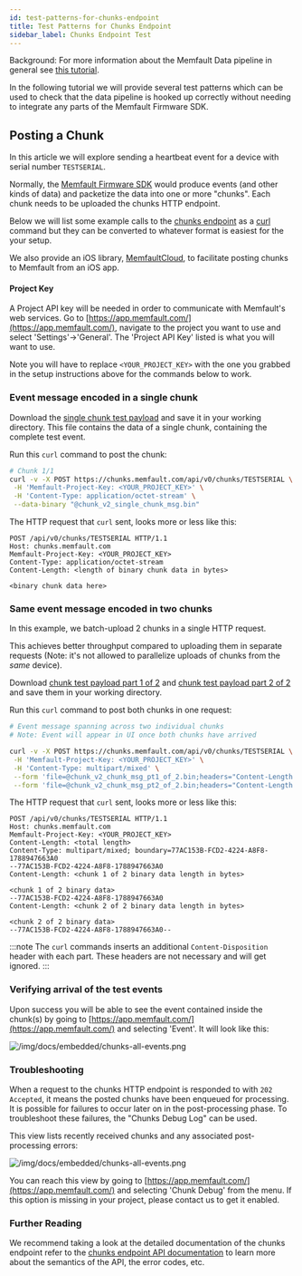 ```yaml
---
id: test-patterns-for-chunks-endpoint
title: Test Patterns for Chunks Endpoint
sidebar_label: Chunks Endpoint Test
---
```


Background: For more information about the Memfault Data pipeline in general see
[this tutorial](data-from-firmware-to-cloud.md).

In the following tutorial we will provide several test patterns which can be
used to check that the data pipeline is hooked up correctly without needing to
integrate any parts of the Memfault Firmware SDK.

## Posting a Chunk

In this article we will explore sending a heartbeat event for a device with
serial number `TESTSERIAL`.

Normally, the
[Memfault Firmware SDK](https://github.com/memfault/memfault-firmware-sdk) would
produce events (and other kinds of data) and packetize the data into one or more
"chunks". Each chunk needs to be uploaded the chunks HTTP endpoint.

Below we will list some example calls to the
[chunks endpoint](https://mflt.io/chunks-api) as a [curl](https://curl.haxx.se)
command but they can be converted to whatever format is easiest for the your
setup.

We also provide an iOS library,
[MemfaultCloud](https://github.com/memfault/memfault-ios-cloud#uploading-chunks),
to facilitate posting chunks to Memfault from an iOS app.

#### Project Key

A Project API key will be needed in order to communicate with Memfault's web
services. Go to [https://app.memfault.com/](https://app.memfault.com/), navigate
to the project you want to use and select 'Settings'→'General'. The 'Project API
Key' listed is what you will want to use.

Note you will have to replace `<YOUR_PROJECT_KEY>` with the one you grabbed in
the setup instructions above for the commands below to work.

### Event message encoded in a single chunk

Download the
[single chunk test payload](/downloads/docs/test-patterns-for-chunks-endpoint/chunk_v2_single_chunk_msg.bin)
and save it in your working directory. This file contains the data of a single
chunk, containing the complete test event.

Run this `curl` command to post the chunk:

```bash
# Chunk 1/1
curl -v -X POST https://chunks.memfault.com/api/v0/chunks/TESTSERIAL \
 -H 'Memfault-Project-Key: <YOUR_PROJECT_KEY>' \
 -H 'Content-Type: application/octet-stream' \
 --data-binary "@chunk_v2_single_chunk_msg.bin"
```

The HTTP request that `curl` sent, looks more or less like this:

```http request
POST /api/v0/chunks/TESTSERIAL HTTP/1.1
Host: chunks.memfault.com
Memfault-Project-Key: <YOUR_PROJECT_KEY>
Content-Type: application/octet-stream
Content-Length: <length of binary chunk data in bytes>

<binary chunk data here>
```

### Same event message encoded in two chunks

In this example, we batch-upload 2 chunks in a single HTTP request.

This achieves better throughput compared to uploading them in separate requests
(Note: it's not allowed to parallelize uploads of chunks from the _same_
device).

Download
[chunk test payload part 1 of 2](/downloads/docs/test-patterns-for-chunks-endpoint/chunk_v2_chunk_msg_pt1_of_2.bin)
and
[chunk test payload part 2 of 2](/downloads/docs/test-patterns-for-chunks-endpoint/chunk_v2_chunk_msg_pt2_of_2.bin)
and save them in your working directory.

Run this `curl` command to post both chunks in one request:

```bash
# Event message spanning across two individual chunks
# Note: Event will appear in UI once both chunks have arrived

curl -v -X POST https://chunks.memfault.com/api/v0/chunks/TESTSERIAL \
 -H 'Memfault-Project-Key: <YOUR_PROJECT_KEY>' \
 -H 'Content-Type: multipart/mixed' \
 --form 'file=@chunk_v2_chunk_msg_pt1_of_2.bin;headers="Content-Length: 46"' \
 --form 'file=@chunk_v2_chunk_msg_pt2_of_2.bin;headers="Content-Length: 44"'
```

The HTTP request that `curl` sent, looks more or less like this:

```http request
POST /api/v0/chunks/TESTSERIAL HTTP/1.1
Host: chunks.memfault.com
Memfault-Project-Key: <YOUR_PROJECT_KEY>
Content-Length: <total length>
Content-Type: multipart/mixed; boundary=77AC153B-FCD2-4224-A8F8-1788947663A0
--77AC153B-FCD2-4224-A8F8-1788947663A0
Content-Length: <chunk 1 of 2 binary data length in bytes>

<chunk 1 of 2 binary data>
--77AC153B-FCD2-4224-A8F8-1788947663A0
Content-Length: <chunk 2 of 2 binary data length in bytes>

<chunk 2 of 2 binary data>
--77AC153B-FCD2-4224-A8F8-1788947663A0--
```

:::note
The `curl` commands inserts an additional `Content-Disposition` header
with each part. These headers are not necessary and will get ignored.
:::

### Verifying arrival of the test events

Upon success you will be able to see the event contained inside the chunk(s) by
going to [https://app.memfault.com/](https://app.memfault.com/) and selecting
'Event'. It will look like this:

![/img/docs/embedded/chunks-all-events.png](/img/docs/embedded/chunks-all-events.png)

### Troubleshooting

When a request to the chunks HTTP endpoint is responded to with `202 Accepted`,
it means the posted chunks have been enqueued for processing. It is possible for
failures to occur later on in the post-processing phase. To troubleshoot these
failures, the "Chunks Debug Log" can be used.

This view lists recently received chunks and any associated post-processing
errors:

![/img/docs/embedded/chunks-all-events.png](/img/docs/embedded/chunks-debug-log.png)

You can reach this view by going to
[https://app.memfault.com/](https://app.memfault.com/) and selecting 'Chunk
Debug' from the menu. If this option is missing in your project, please contact
us to get it enabled.

### Further Reading

We recommend taking a look at the detailed documentation of the chunks endpoint
refer to the [chunks endpoint API documentation](https://mflt.io/chunks-api) to
learn more about the semantics of the API, the error codes, etc.
